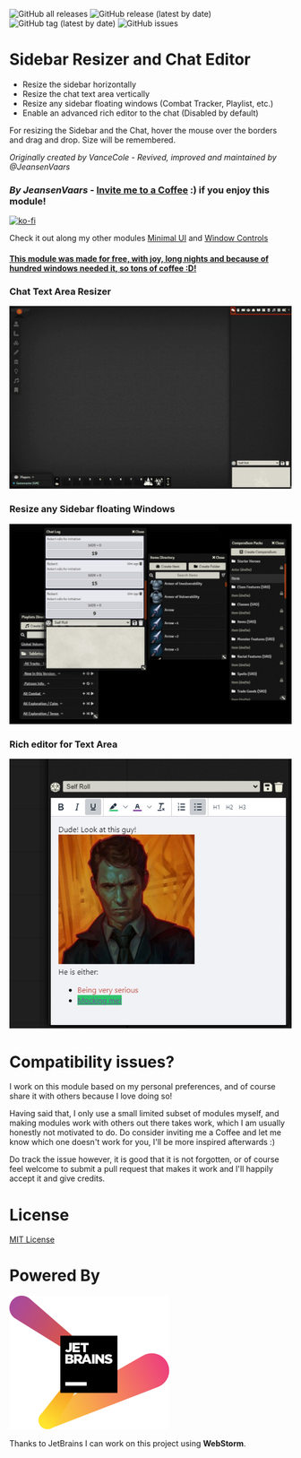 ![GitHub all releases](https://img.shields.io/github/downloads/saif-ellafi/foundryvtt-sidebar-resizer/total?logo=GitHub) ![GitHub release (latest by date)](https://img.shields.io/github/downloads/saif-ellafi/foundryvtt-sidebar-resizer/latest/total) ![GitHub tag (latest by date)](https://img.shields.io/github/v/tag/saif-ellafi/foundryvtt-sidebar-resizer) ![GitHub issues](https://img.shields.io/github/issues-raw/saif-ellafi/foundryvtt-sidebar-resizer)
# Sidebar Resizer and Chat Editor

* Resize the sidebar horizontally
* Resize the chat text area vertically
* Resize any sidebar floating windows (Combat Tracker, Playlist, etc.)
* Enable an advanced rich editor to the chat (Disabled by default)

For resizing the Sidebar and the Chat, hover the mouse over the borders and drag and drop. Size will be remembered.

_Originally created by VanceCole - Revived, improved and maintained by @JeansenVaars_

### _By JeansenVaars_ - [Invite me to a Coffee](https://ko-fi.com/jeansenvaars) :) if you enjoy this module!
[![ko-fi](https://ko-fi.com/img/githubbutton_sm.svg)](https://ko-fi.com/V7V14D3AH)

Check it out along my other modules [Minimal UI](https://github.com/saif-ellafi/foundryvtt-minimal-ui) and [Window Controls](https://github.com/saif-ellafi/foundryvtt-window-controls)
#### [This module was made for free, with joy, long nights and because of hundred windows needed it, so tons of coffee :D!](https://ko-fi.com/jeansenvaars)

### Chat Text Area Resizer 
![resize_example.gif](resize_example.gif)

### Resize any Sidebar floating Windows
![floating_win_example.png](floating_win_example.png)

### Rich editor for Text Area
![rich_chat_example.png](rich_chat_example.png)

# Compatibility issues?
I work on this module based on my personal preferences, and of course share it with others because I love doing so!

Having said that, I only use a small limited subset of modules myself, and making modules work with others out there takes work, 
which I am usually honestly not motivated to do. Do consider inviting me a Coffee and let me know which one doesn't work for you, I'll be more inspired afterwards :)

Do track the issue however, it is good that it is not forgotten, or of course feel welcome to submit a pull request that makes it work and I'll happily accept it and give credits.

# License

[MIT License](./LICENSE.md)

# Powered By

[![JetBrains](./jetbrains.svg)](https://www.jetbrains.com)

Thanks to JetBrains I can work on this project using **WebStorm**.
